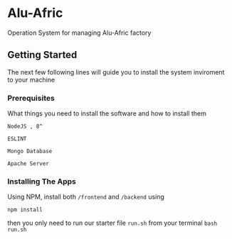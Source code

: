 # Alu-Afric

Operation System for managing Alu-Afric factory 


## Getting Started

The next few following lines will guide you to install the system inviroment to your machine

### Prerequisites

What things you need to install the software and how to install them

```
NodeJS , 8^
```

```
ESLINT
```

```
Mongo Database
```

```
Apache Server
```

### Installing The Apps

Using NPM, install both ``` /frontend ``` and ``` /backend ``` using

```
npm install
```
then you only need to run our starter file ``` run.sh ``` from your terminal
``` bash run.sh ```
